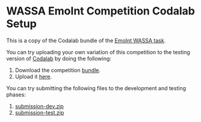 # WASSA EmoInt Competition Codalab Setup #

This is a copy of the Codalab bundle of the [EmoInt WASSA task](http://saifmohammad.com/WebPages/EmotionIntensity-SharedTask.html).

You can try uploading your own variation of this competition to the testing version of [Codalab](https://competitions-test.codalab.org) by doing the following:
  1. Download the competition [bundle](https://github.com/felipebravom/EmoInt/raw/master/codalab/competition.zip). 
  2. Upload it [here](https://competitions-test.codalab.org/competitions/create).

You can try submitting the following files to the development and testing phases:
  1. [submission-dev.zip](https://github.com/felipebravom/EmoInt/raw/master/codalab/submission-dev.zip)
  2. [submission-test.zip](https://github.com/felipebravom/EmoInt/raw/master/codalab/submission-test.zip)
